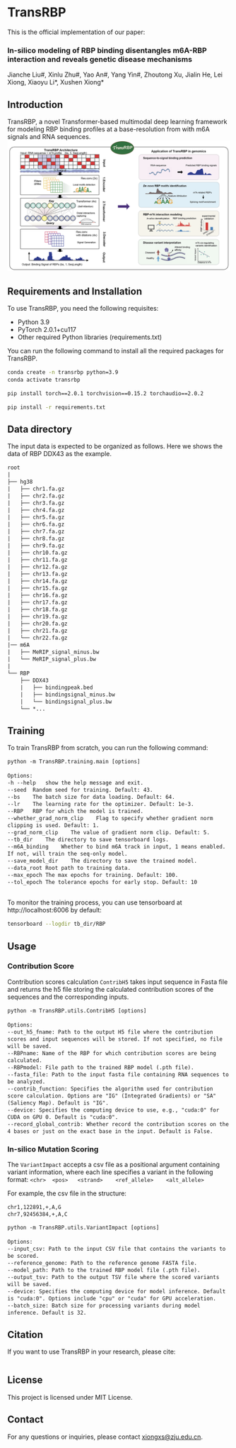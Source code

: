 # TransRBP

This is the official implementation of our paper:
### In-silico modeling of RBP binding disentangles m6A-RBP interaction and reveals genetic disease mechanisms
Jianche Liu#, Xinlu Zhu#, Yao An#, Yang Yin#, Zhoutong Xu, Jialin He, Lei Xiong, Xiaoyu Li*, Xushen Xiong*

## Introduction
TransRBP, a novel Transformer-based multimodal deep learning framework for modeling RBP binding profiles at a base-resolution from with m6A signals and RNA sequences.
![overview](https://github.com/xiongxslab/TransRBP/blob/main/TransRBP_overview.png)

## Requirements and Installation

To use TransRBP, you need the following requisites:
- Python 3.9
- PyTorch 2.0.1+cu117
- Other required Python libraries (requirements.txt)

You can run the following command to install all the required packages for TransRBP.

```bash
conda create -n transrbp python=3.9
conda activate transrbp
```

```bash
pip install torch==2.0.1 torchvision==0.15.2 torchaudio==2.0.2
```

```bash
pip install -r requirements.txt
```

## Data directory

The input data is expected to be organized as follows. Here we shows the data of RBP DDX43 as the example.

```docs
root
|
├── hg38
|   ├── chr1.fa.gz
|   ├── chr2.fa.gz
|   ├── chr3.fa.gz
|   ├── chr4.fa.gz
|   ├── chr5.fa.gz
|   ├── chr6.fa.gz
|   ├── chr7.fa.gz
|   ├── chr8.fa.gz
|   ├── chr9.fa.gz
|   ├── chr10.fa.gz
|   ├── chr11.fa.gz
|   ├── chr12.fa.gz
|   ├── chr13.fa.gz
|   ├── chr14.fa.gz
|   ├── chr15.fa.gz
|   ├── chr16.fa.gz
|   ├── chr17.fa.gz
|   ├── chr18.fa.gz
|   ├── chr19.fa.gz
|   ├── chr20.fa.gz
|   ├── chr21.fa.gz
|   └── chr22.fa.gz
|── m6A
|   ├── MeRIP_signal_minus.bw
|   └── MeRIP_signal_plus.bw
|  
└── RBP
    ├── DDX43
    |   ├── bindingpeak.bed
    |   ├── bindingsignal_minus.bw
    |   └── bindingsignal_plus.bw
    └── *...
```

## Training

To train TransRBP from scratch, you can run the following command:

```docs
python -m TransRBP.training.main [options]

Options:
-h --help   show the help message and exit.
--seed  Random seed for training. Default: 43.
--bs    The batch size for data loading. Default: 64.
--lr    The learning rate for the optimizer. Default: 1e-3.
--RBP   RBP for which the model is trained.
--whether_grad_norm_clip    Flag to specify whether gradient norm clipping is used. Default: 1.
--grad_norm_clip    The value of gradient norm clip. Default: 5.
--tb_dir    The directory to save tensorboard logs.
--m6A_binding    Whether to bind m6A track in input, 1 means enabled. If not, will train the seq-only model.
--save_model_dir    The directory to save the trained model.
--data_root Root path to training data.
--max_epoch The max epochs for training. Default: 100.
--tol_epoch The tolerance epochs for early stop. Default: 10


```

To monitor the training process, you can use tensorboard at http://localhost:6006 by default:

```bash
tensorboard --logdir tb_dir/RBP
```

## Usage
### Contribution Score

Contribution scores calculation `ContribH5` takes input sequence in Fasta file and returns the h5 file storing the calculated contribution scores of the sequences and the corresponding inputs.

```docs
python -m TransRBP.utils.ContribH5 [options]

Options:
--out_h5_fname: Path to the output H5 file where the contribution scores and input sequences will be stored. If not specified, no file will be saved.
--RBPname: Name of the RBP for which contribution scores are being calculated.
--RBPmodel: File path to the trained RBP model (.pth file).
--fasta_file: Path to the input fasta file containing RNA sequences to be analyzed.
--contrib_function: Specifies the algorithm used for contribution score calculation. Options are "IG" (Integrated Gradients) or "SA" (Saliency Map). Default is "IG".
--device: Specifies the computing device to use, e.g., "cuda:0" for CUDA on GPU 0. Default is "cuda:0".
--record_global_contrib: Whether record the contribution scores on the 4 bases or just on the exact base in the input. Default is False.

```

### In-silico Mutation Scoring

The `VariantImpact` accepts a csv file as a positional argument containing variant information, where each line specifies a variant in the following format:
`<chr>  <pos>   <strand>    <ref_allele>    <alt_allele>`

For example, the csv file in the structure:
```docs
chr1,122891,+,A,G
chr7,92456384,+,A,C  
```

```docs
python -m TransRBP.utils.VariantImpact [options]

Options:
--input_csv: Path to the input CSV file that contains the variants to be scored. 
--reference_genome: Path to the reference genome FASTA file.
--model_path: Path to the trained RBP model file (.pth file).
--output_tsv: Path to the output TSV file where the scored variants will be saved.
--device: Specifies the computing device for model inference. Default is "cuda:0". Options include "cpu" or "cuda" for GPU acceleration.
--batch_size: Batch size for processing variants during model inference. Default is 32.

```


## Citation
If you want to use TransRBP in your research, please cite:

```doc

```


## License
This project is licensed under MIT License.

## Contact
For any questions or inquiries, please contact xiongxs@zju.edu.cn.
